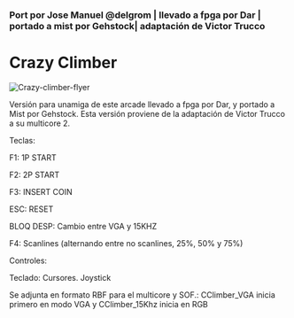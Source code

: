 ### Port por Jose Manuel @delgrom | llevado a fpga por Dar | portado a mist por Gehstock| adaptación de Victor Trucco

# Crazy Climber

![Crazy-climber-flyer](https://user-images.githubusercontent.com/31018768/70372938-c894e500-18e5-11ea-8071-a84d725d814d.jpg)

Versión para unamiga de este arcade llevado a fpga por Dar, y portado a Mist por Gehstock.
Esta versión proviene de la adaptación de Victor Trucco a su multicore 2.

Teclas:

F1: 1P START

F2: 2P START

F3: INSERT COIN

ESC: RESET

BLOQ DESP: Cambio entre VGA y 15KHZ

F4: Scanlines (alternando entre no scanlines, 25%, 50% y 75%)

Controles:

Teclado: Cursores.
Joystick

Se adjunta en formato RBF para el multicore y SOF.: CClimber_VGA inicia primero en modo VGA y CClimber_15Khz inicia en RGB
